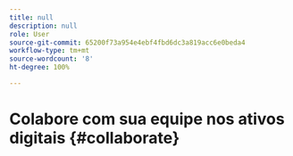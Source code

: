 ```yaml
---
title: null
description: null
role: User
source-git-commit: 65200f73a954e4ebf4fbd6dc3a819acc6e0beda4
workflow-type: tm+mt
source-wordcount: '8'
ht-degree: 100%

---
```



# Colabore com sua equipe nos ativos digitais {#collaborate}

